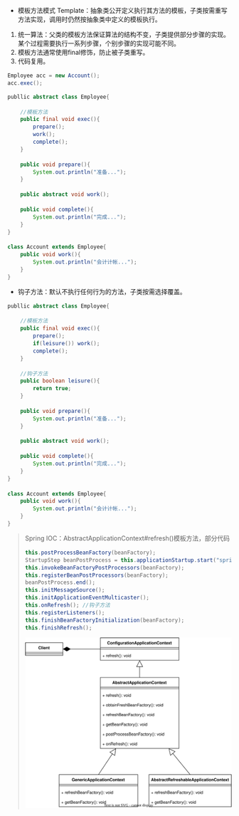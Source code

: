 - 模板方法模式 Template：抽象类公开定义执行其方法的模板，子类按需重写方法实现，调用时仍然按抽象类中定义的模板执行。

1. 统一算法：父类的模板方法保证算法的结构不变，子类提供部分步骤的实现。某个过程需要执行一系列步骤，个别步骤的实现可能不同。
2. 模板方法通常使用final修饰，防止被子类重写。
3. 代码复用。

```java
Employee acc = new Account();
acc.exec();
```

```java
publlic abstract class Employee{

    //模板方法
    public final void exec(){
        prepare();
        work();
        complete();
    } 

    public void prepare(){
        System.out.println("准备...");
    }

    public abstract void work();

    public void complete(){
        System.out.println("完成...");
    }
}

class Account extends Employee{
    public void work(){
        System.out.println("会计计帐...");
    }
}
```

- 钩子方法：默认不执行任何行为的方法，子类按需选择覆盖。

```java
publlic abstract class Employee{

    //模板方法
    public final void exec(){
        prepare();
        if(leisure()) work();
        complete();
    }

    //钩子方法
    public boolean leisure(){
        return true;
    }

    public void prepare(){
        System.out.println("准备...");
    }

    public abstract void work();

    public void complete(){
        System.out.println("完成...");
    }
}

class Account extends Employee{
    public void work(){
        System.out.println("会计计帐...");
    }
}
```

> Spring IOC：AbstractApplicationContext#refresh()模板方法，部分代码
>
> ```java
> this.postProcessBeanFactory(beanFactory);
> StartupStep beanPostProcess = this.applicationStartup.start("spring.context.beans.post-process");
> this.invokeBeanFactoryPostProcessors(beanFactory);
> this.registerBeanPostProcessors(beanFactory);
> beanPostProcess.end();
> this.initMessageSource();
> this.initApplicationEventMulticaster();
> this.onRefresh(); //钩子方法
> this.registerListeners();
> this.finishBeanFactoryInitialization(beanFactory);
> this.finishRefresh();
> ```
>
> <img src="../../pictures/设计模式-Template.drawio.svg" width="500"/> 

